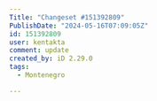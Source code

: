 ```yaml
---
Title: "Changeset #151392809"
PublishDate: "2024-05-16T07:09:05Z"
id: 151392809
user: kentakta
comment: update
created_by: iD 2.29.0
tags:
  - Montenegro

---
```

